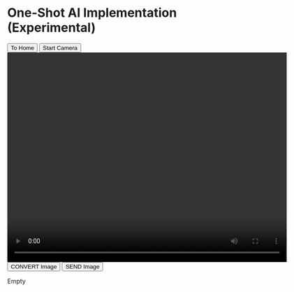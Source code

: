 <html>
    <head>
        <meta charset="utf-8">
        <meta http-equiv="X-UA-Compatible" content="IE=edge">
        <title>Project 4d - adamgulde.github.io</title>
        <meta name="description" content="">
        <meta name="viewport" content="width=device-width, initial-scale=1">
        <link rel="stylesheet" href="">
    </head>
    <body>
        <h1>One-Shot AI Implementation (Experimental)</h1>
        <button onclick="location.href='https://adamgulde.github.io'" type="button">To Home</button>
        <button id="start-camera">Start Camera</button> 
        <!-- Need to format based on broswer size ahhhh-->
        <video id="video" width="640" height="480" autoplay></video>
        <canvas id="canvas" width="640" height="480"></canvas>       
        <button id="convert">CONVERT Image</button> 
        <button id="send">SEND Image</button> 
        <p id="data_text">Empty</p>
        <!-- need to send DataURL to some serverside to interpret, run through cv2, and resend here -->
        <script>
            const getBase64StringFromDataURL = (dataURL) =>
                dataURL.replace('data:', '').replace(/^.+,/, '');
            let camera_button = document.querySelector("#start-camera");
            let convert_button = document.querySelector("#convert");
            let video = document.querySelector("#video");
            let canvas = document.querySelector("#canvas");
            let data_paragraph = document.querySelector("#data_text");
            data_paragraph.innerHTML = 'Empty'
            camera_button.addEventListener('click', async function() {
                let stream = await navigator.mediaDevices.getUserMedia({ video: true, audio: false });
                video.srcObject = stream;
                setInterval(function() {
                canvas.getContext('2d').drawImage(video, 0, 0, canvas.width, canvas.height); // input actual converted image...
            }, 30);
            });
            convert_button.addEventListener('click', async function() {
                let converted_image = getBase64StringFromDataURL(canvas.toDataURL('image/jpeg'));
                // data url of the image
                data_paragraph.innerHTML = converted_image
            })
            // Break
            const form = document.querySelector("#data_text");
            const submitButton = document.querySelector("#send");
            const scriptURL = 'https://script.google.com/macros/s/AKfycbxEekWYUnlL65BgvaqsAb_o812icLo9wZnbelcEE7uN0q-DQEUCI1IhCDemecCYvu99/exec';
            form.addEventListener('submit', e => {
                fetch(scriptURL, { method: 'POST', body: data_paragraph.innerHTML})
                .then(response => {
                    alert('Success!', response)
                    submitButton.disabled = false
                    })
                .catch(error => {
                alert('Error!', error.message)
                    submitButton.disabled = false
                }
                )
            });å
        </script>
        <script src="" async defer></script>
    </body>
</html>


